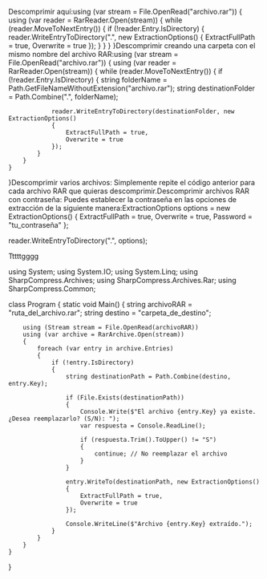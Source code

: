 Descomprimir aquí:using (var stream = File.OpenRead("archivo.rar"))
{
    using (var reader = RarReader.Open(stream))
    {
        while (reader.MoveToNextEntry())
        {
            if (!reader.Entry.IsDirectory)
            {
                reader.WriteEntryToDirectory(".", new ExtractionOptions()
                {
                    ExtractFullPath = true,
                    Overwrite = true
                });
            }
        }
    }
}Descomprimir creando una carpeta con el mismo nombre del archivo RAR:using (var stream = File.OpenRead("archivo.rar"))
{
    using (var reader = RarReader.Open(stream))
    {
        while (reader.MoveToNextEntry())
        {
            if (!reader.Entry.IsDirectory)
            {
                string folderName = Path.GetFileNameWithoutExtension("archivo.rar");
                string destinationFolder = Path.Combine(".", folderName);

                reader.WriteEntryToDirectory(destinationFolder, new ExtractionOptions()
                {
                    ExtractFullPath = true,
                    Overwrite = true
                });
            }
        }
    }
}Descomprimir varios archivos: Simplemente repite el código anterior para cada archivo RAR que quieras descomprimir.Descomprimir archivos RAR con contraseña: Puedes establecer la contraseña en las opciones de extracción de la siguiente manera:ExtractionOptions options = new ExtractionOptions()
{
    ExtractFullPath = true,
    Overwrite = true,
    Password = "tu_contraseña"
};

reader.WriteEntryToDirectory(".", options);


Tttttgggg

using System;
using System.IO;
using System.Linq;
using SharpCompress.Archives;
using SharpCompress.Archives.Rar;
using SharpCompress.Common;

class Program
{
    static void Main()
    {
        string archivoRAR = "ruta_del_archivo.rar";
        string destino = "carpeta_de_destino";

        using (Stream stream = File.OpenRead(archivoRAR))
        using (var archive = RarArchive.Open(stream))
        {
            foreach (var entry in archive.Entries)
            {
                if (!entry.IsDirectory)
                {
                    string destinationPath = Path.Combine(destino, entry.Key);

                    if (File.Exists(destinationPath))
                    {
                        Console.Write($"El archivo {entry.Key} ya existe. ¿Desea reemplazarlo? (S/N): ");
                        var respuesta = Console.ReadLine();

                        if (respuesta.Trim().ToUpper() != "S")
                        {
                            continue; // No reemplazar el archivo
                        }
                    }

                    entry.WriteTo(destinationPath, new ExtractionOptions()
                    {
                        ExtractFullPath = true,
                        Overwrite = true
                    });

                    Console.WriteLine($"Archivo {entry.Key} extraído.");
                }
            }
        }
    }
}